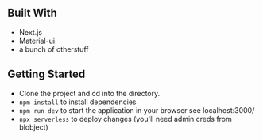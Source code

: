 ## Built With

- Next.js
- Material-ui
- a bunch of otherstuff

## Getting Started

- Clone the project and cd into the directory. 
- ```npm install``` to install dependencies 
- ```npm run dev``` to start the application in your browser see localhost:3000/
- ```npx serverless``` to deploy changes (you'll need admin creds from blobject)
